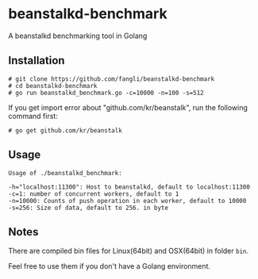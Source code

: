 beanstalkd-benchmark
====================

A beanstalkd benchmarking tool in Golang

Installation
------------

    # git clone https://github.com/fangli/beanstalkd-benchmark
    # cd beanstalkd-benchmark
    # go run beanstalkd_benchmark.go -c=10000 -n=100 -s=512

If you get import error about "github.com/kr/beanstalk", run the following command first:

    # go get github.com/kr/beanstalk


Usage
-----

    Usage of ./beanstalkd_benchmark:

    -h="localhost:11300": Host to beanstalkd, default to localhost:11300
    -c=1: number of concurrent workers, default to 1
    -n=10000: Counts of push operation in each worker, default to 10000
    -s=256: Size of data, default to 256. in byte

Notes
-----

There are compiled bin files for Linux(64bit) and OSX(64bit) in folder `bin`.

Feel free to use them if you don't have a Golang environment.